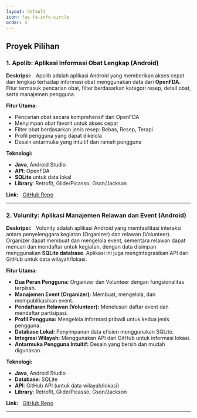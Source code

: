 ```yaml
---
layout: default
icon: fas fa-info-circle
order: 4
---
```


## Proyek Pilihan

### 1. Apolib: Aplikasi Informasi Obat Lengkap (Android)
**Deskripsi:**  
Apolib adalah aplikasi Android yang memberikan akses cepat dan lengkap terhadap informasi obat menggunakan data dari **OpenFDA**. Fitur termasuk pencarian obat, filter berdasarkan kategori resep, detail obat, serta manajemen pengguna.

**Fitur Utama:**
- Pencarian obat secara komprehensif dari OpenFDA
- Menyimpan obat favorit untuk akses cepat
- Filter obat berdasarkan jenis resep: Bebas, Resep, Terapi
- Profil pengguna yang dapat dikelola
- Desain antarmuka yang intuitif dan ramah pengguna

**Teknologi:**
- **Java**, Android Studio
- **API**: OpenFDA
- **SQLite** untuk data lokal
- **Library**: Retrofit, Glide/Picasso, Gson/Jackson

**Link:**  
[GitHub Repo](https://github.com/your-username/Apolib-Android-App)  


---

### 2. Volunity: Aplikasi Manajemen Relawan dan Event (Android)
**Deskripsi:**  
Volunity adalah aplikasi Android yang memfasilitasi interaksi antara penyelenggara kegiatan (Organizer) dan relawan (Volunteer). Organizer dapat membuat dan mengelola event, sementara relawan dapat mencari dan mendaftar untuk kegiatan, dengan data disimpan menggunakan **SQLite database**. Aplikasi ini juga mengintegrasikan API dari GitHub untuk data wilayah/lokasi.

**Fitur Utama:**
- **Dua Peran Pengguna:** Organizer dan Volunteer dengan fungsionalitas terpisah.
- **Manajemen Event (Organizer):** Membuat, mengelola, dan mempublikasikan event.
- **Pendaftaran Relawan (Volunteer):** Menelusuri daftar event dan mendaftar partisipasi.
- **Profil Pengguna:** Mengelola informasi pribadi untuk kedua jenis pengguna.
- **Database Lokal:** Penyimpanan data efisien menggunakan SQLite.
- **Integrasi Wilayah:** Menggunakan API dari GitHub untuk informasi lokasi.
- **Antarmuka Pengguna Intuitif:** Desain yang bersih dan mudah digunakan.

**Teknologi:**
- **Java**, Android Studio
- **Database**: SQLite
- **API**: GitHub API (untuk data wilayah/lokasi)
- **Library**: Retrofit, Glide/Picasso, Gson/Jackson

**Link:**  
[GitHub Repo](https://github.com/iAmEka/Volunity)  


---

